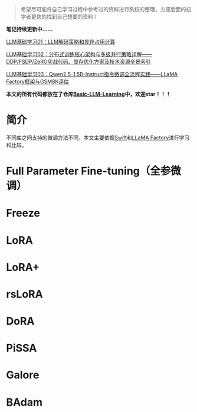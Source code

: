 > 希望尽可能将自己学习过程中参考过的资料进行系统的整理，方便后面的初学者更快的找到自己想要的资料！

**笔记持续更新中......**

[LLM基础学习01：LLM解码策略和显存占用计算](https://zhuanlan.zhihu.com/p/21348048780)

[LLM基础学习02：分布式训练核心架构与多级并行策略详解——DDP/FSDP/ZeRO实战代码、显存优化方案及技术资源全景索引](https://zhuanlan.zhihu.com/p/21784954155)

[LLM基础学习03：Qwen2.5-1.5B-Instruct指令微调全流程实践——LLaMA Factory框架与GSM8K评估](https://zhuanlan.zhihu.com/p/22864281740)

**本文的所有代码都放在了仓库[Basic-LLM-Learning](https://github.com/CYRYGBG/Basic-LLM-Learning)中，欢迎star！！！**

# 简介

不同库之间支持的微调方法不同，本文主要依据[Swift](https://swift.readthedocs.io/zh-cn/stable/Instruction/%E5%91%BD%E4%BB%A4%E8%A1%8C%E5%8F%82%E6%95%B0.html#tuner)和[LLaMA Factory](https://llamafactory.readthedocs.io/zh-cn/latest/advanced/adapters.html#)进行学习和比较。



# Full Parameter Fine-tuning（全参微调）



# Freeze



# LoRA



# LoRA+



# rsLoRA



# DoRA



# PiSSA



# Galore



# BAdam



